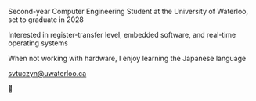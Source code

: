 Second-year Computer Engineering Student at the University of Waterloo, set to graduate in 2028

Interested in register-transfer level, embedded software, and real-time operating systems

When not working with hardware, I enjoy learning the Japanese language

svtuczyn@uwaterloo.ca

🌸
